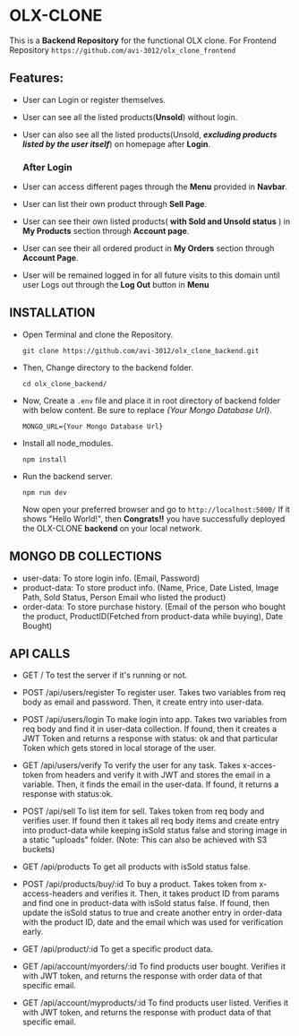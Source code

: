
# OLX-CLONE

This is a **Backend Repository** for the functional OLX clone.
For Frontend Repository ```https://github.com/avi-3012/olx_clone_frontend```

## Features:

- User can Login or register themselves.
- User can see all the listed products(**Unsold**) without login.
- User can also see all the listed products(Unsold, ***excluding products listed by the user itself***) on homepage after **Login**.
    ### After Login
    
- User can access different pages through the **Menu** provided in **Navbar**.
- User can list their own product through **Sell Page**.
- User can see their own listed products( **with Sold and Unsold status** ) in **My Products** section through **Account page**.
- User can see their all ordered product in **My Orders** section through **Account Page**.
- User will be remained logged in for all future visits to this domain until user Logs out through the **Log Out** button in **Menu**

## INSTALLATION 


- Open Terminal and clone the Repository.

    ```git clone https://github.com/avi-3012/olx_clone_backend.git```

- Then, Change directory to the backend folder.

    ```cd olx_clone_backend/```

- Now, Create a ```.env``` file and place it in root directory of backend folder with below content. Be sure to replace *{Your Mongo Database Url}*.

    ```MONGO_URL={Your Mongo Database Url}```

- Install all node_modules.

    ```npm install```

- Run the backend server.

    ```npm run dev```

    Now open your preferred browser and go to ```http://localhost:5000/``` If it shows "Hello World!", then **Congrats!!** you have successfully deployed the OLX-CLONE **backend** on your local network.
    
## MONGO DB COLLECTIONS
- user-data: To store login info. (Email, Password)
- product-data: To store product info. (Name, Price, Date Listed, Image Path, Sold Status, Person Email who listed the product)
- order-data: To store purchase history. (Email of the person who bought the product, ProductID(Fetched from product-data while buying), Date Bought)

## API CALLS

- GET /
    To test the server if it's running or not.
    
- POST /api/users/register
    To register user. Takes two variables from req body as email and password. Then, it create entry into user-data.
    
- POST /api/users/login
    To make login into app. Takes two variables from req body and find it in user-data collection. If found, then it creates a JWT Token and returns a response with status: ok and that particular Token which gets stored in local storage of the user.

- GET /api/users/verify
    To verify the user for any task. Takes x-acces-token from headers and verify it with JWT and stores the email in a variable. Then, it finds the email in the user-data. If found, it returns a response with status:ok.
    
- POST /api/sell
    To list item for sell. Takes token from req body and verifies user. If found then it takes all req body items and create entry into product-data while keeping isSold status false and storing image in a static "uploads" folder. (Note: This can also be achieved with S3 buckets)
    
- GET /api/products
    To get all products with isSold status false.
    
- POST /api/products/buy/:id
    To buy a product. Takes token from x-access-headers and verifies it. Then, it takes product ID from params and find one in product-data with isSold status false. If found, then update the isSold status to true and create another entry in order-data with the product ID, date and the email which was used for verification early.
    
- GET /api/product/:id
    To get a specific product data.
    
- GET /api/account/myorders/:id
    To find products user bought. Verifies it with JWT token, and returns the response with order data of that specific email.
    
- GET /api/account/myproducts/:id
    To find products user listed. Verifies it with JWT token, and returns the response with product data of that specific email.
